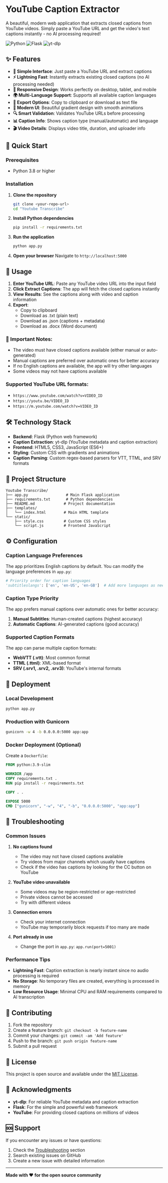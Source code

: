 # YouTube Caption Extractor

A beautiful, modern web application that extracts closed captions from YouTube videos. Simply paste a YouTube URL and get the video's text captions instantly - no AI processing required!

![Python](https://img.shields.io/badge/Python-3.8+-blue.svg)
![Flask](https://img.shields.io/badge/Flask-2.3.3-green.svg)
![yt-dlp](https://img.shields.io/badge/yt--dlp-2023.9.24-red.svg)

## ✨ Features

- **🎯 Simple Interface**: Just paste a YouTube URL and extract captions
- **⚡ Lightning Fast**: Instantly extracts existing closed captions (no AI processing needed)
- **📱 Responsive Design**: Works perfectly on desktop, tablet, and mobile
- **🌍 Multi-Language Support**: Supports all available caption languages
- **📄 Export Options**: Copy to clipboard or download as text file
- **🎨 Modern UI**: Beautiful gradient design with smooth animations
- **🔍 Smart Validation**: Validates YouTube URLs before processing
- **📊 Caption Info**: Shows caption type (manual/automatic) and language
- **🎬 Video Details**: Displays video title, duration, and uploader info

## 🚀 Quick Start

### Prerequisites

- Python 3.8 or higher

### Installation

1. **Clone the repository**
   ```bash
   git clone <your-repo-url>
   cd "Youtube Transcribe"
   ```

2. **Install Python dependencies**
   ```bash
   pip install -r requirements.txt
   ```

3. **Run the application**
   ```bash
   python app.py
   ```

4. **Open your browser**
   Navigate to `http://localhost:5000`

## 🎯 Usage

1. **Enter YouTube URL**: Paste any YouTube video URL into the input field
2. **Click Extract Captions**: The app will fetch the closed captions instantly
3. **View Results**: See the captions along with video and caption information
4. **Export**:
   - Copy to clipboard
   - Download as .txt (plain text)
   - Download as .json (captions + metadata)
   - Download as .docx (Word document)

### 📝 Important Notes:
- The video must have closed captions available (either manual or auto-generated)
- Manual captions are preferred over automatic ones for better accuracy
- If no English captions are available, the app will try other languages
- Some videos may not have captions available

### Supported YouTube URL formats:
- `https://www.youtube.com/watch?v=VIDEO_ID`
- `https://youtu.be/VIDEO_ID`
- `https://m.youtube.com/watch?v=VIDEO_ID`

## 🛠️ Technology Stack

- **Backend**: Flask (Python web framework)
- **Caption Extraction**: yt-dlp (YouTube metadata and caption extraction)
- **Frontend**: HTML5, CSS3, JavaScript (ES6+)
- **Styling**: Custom CSS with gradients and animations
- **Caption Parsing**: Custom regex-based parsers for VTT, TTML, and SRV formats

## 📁 Project Structure

```
Youtube Transcribe/
├── app.py                 # Main Flask application
├── requirements.txt       # Python dependencies
├── README.md             # Project documentation
├── templates/
│   └── index.html        # Main HTML template
└── static/
    ├── style.css         # Custom CSS styles
    └── script.js         # Frontend JavaScript
```

## ⚙️ Configuration

### Caption Language Preferences

The app prioritizes English captions by default. You can modify the language preferences in `app.py`:

```python
# Priority order for caption languages
'subtitleslangs': ['en', 'en-US', 'en-GB']  # Add more languages as needed
```

### Caption Type Priority

The app prefers manual captions over automatic ones for better accuracy:

1. **Manual Subtitles**: Human-created captions (highest accuracy)
2. **Automatic Captions**: AI-generated captions (good accuracy)

### Supported Caption Formats

The app can parse multiple caption formats:
- **WebVTT (.vtt)**: Most common format
- **TTML (.ttml)**: XML-based format
- **SRV (.srv1, .srv2, .srv3)**: YouTube's internal formats

## 🚀 Deployment

### Local Development
```bash
python app.py
```

### Production with Gunicorn
```bash
gunicorn -w 4 -b 0.0.0.0:5000 app:app
```

### Docker Deployment (Optional)
Create a `Dockerfile`:

```dockerfile
FROM python:3.9-slim

WORKDIR /app
COPY requirements.txt .
RUN pip install -r requirements.txt

COPY . .

EXPOSE 5000
CMD ["gunicorn", "-w", "4", "-b", "0.0.0.0:5000", "app:app"]
```

## 🔧 Troubleshooting

### Common Issues

1. **No captions found**
   - The video may not have closed captions available
   - Try videos from major channels which usually have captions
   - Check if the video has captions by looking for the CC button on YouTube

2. **YouTube video unavailable**
   - Some videos may be region-restricted or age-restricted
   - Private videos cannot be accessed
   - Try with different videos

3. **Connection errors**
   - Check your internet connection
   - YouTube may temporarily block requests if too many are made

4. **Port already in use**
   - Change the port in `app.py`: `app.run(port=5001)`

### Performance Tips

- **Lightning Fast**: Caption extraction is nearly instant since no audio processing is required
- **No Storage**: No temporary files are created, everything is processed in memory
- **Low Resource Usage**: Minimal CPU and RAM requirements compared to AI transcription

## 🤝 Contributing

1. Fork the repository
2. Create a feature branch: `git checkout -b feature-name`
3. Commit your changes: `git commit -am 'Add feature'`
4. Push to the branch: `git push origin feature-name`
5. Submit a pull request

## 📄 License

This project is open source and available under the [MIT License](LICENSE).

## 🙏 Acknowledgments

- **yt-dlp**: For reliable YouTube metadata and caption extraction
- **Flask**: For the simple and powerful web framework
- **YouTube**: For providing closed captions on millions of videos

## 🆘 Support

If you encounter any issues or have questions:

1. Check the [Troubleshooting](#-troubleshooting) section
2. Search existing issues on GitHub
3. Create a new issue with detailed information

---

**Made with ❤️ for the open source community**

